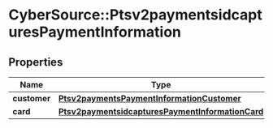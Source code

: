 # CyberSource::Ptsv2paymentsidcapturesPaymentInformation

## Properties
Name | Type | Description | Notes
------------ | ------------- | ------------- | -------------
**customer** | [**Ptsv2paymentsPaymentInformationCustomer**](Ptsv2paymentsPaymentInformationCustomer.md) |  | [optional] 
**card** | [**Ptsv2paymentsidcapturesPaymentInformationCard**](Ptsv2paymentsidcapturesPaymentInformationCard.md) |  | [optional] 


